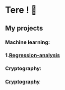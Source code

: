 # Tere ! 👋

## My projects
### Machine learning:
### 1.[Regression-analysis](https://github.com/IlliaShyn/Regression-analysis.git)

### Cryptography:
### [Cryptography](https://github.com/IlliaShyn/Cryptography.git)
<!--
**IlliaShyn/IlliaShyn** is a ✨ _special_ ✨ repository because its `README.md` (this file) appears on your GitHub profile.

Here are some ideas to get you started:

- 🔭 I’m currently working on ...
- 🌱 I’m currently learning ...
- 👯 I’m looking to collaborate on ...
- 🤔 I’m looking for help with ...
- 💬 Ask me about ...
- 📫 How to reach me: ...
- 😄 Pronouns: ...
- ⚡ Fun fact: ...
-->
